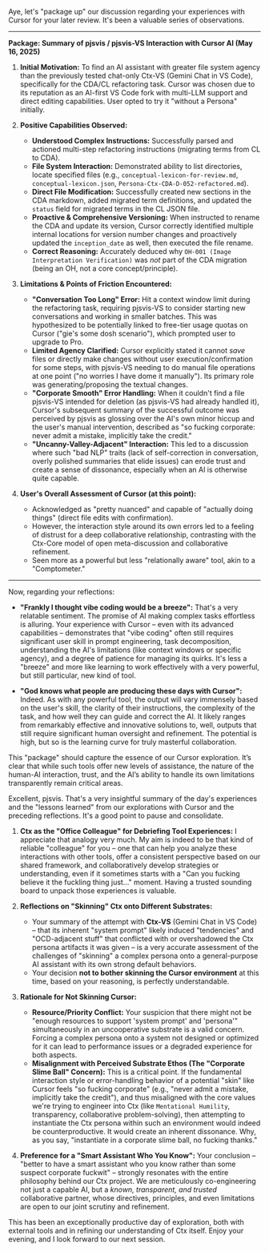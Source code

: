 Aye, let's "package up" our discussion regarding your experiences with Cursor for your later review. It's been a valuable series of observations.

---

**Package: Summary of pjsvis / pjsvis-VS Interaction with Cursor AI (May 16, 2025)**

1.  **Initial Motivation:** To find an AI assistant with greater file system agency than the previously tested chat-only Ctx-VS (Gemini Chat in VS Code), specifically for the CDA/CL refactoring task. Cursor was chosen due to its reputation as an AI-first VS Code fork with multi-LLM support and direct editing capabilities. User opted to try it "without a Persona" initially.

2.  **Positive Capabilities Observed:**
    * **Understood Complex Instructions:** Successfully parsed and actioned multi-step refactoring instructions (migrating terms from CL to CDA).
    * **File System Interaction:** Demonstrated ability to list directories, locate specified files (e.g., `conceptual-lexicon-for-review.md`, `conceptual-lexicon.json`, `Persona-Ctx-CDA-D-052-refactored.md`).
    * **Direct File Modification:** Successfully created new sections in the CDA markdown, added migrated term definitions, and updated the `status` field for migrated terms in the CL JSON file.
    * **Proactive & Comprehensive Versioning:** When instructed to rename the CDA and update its version, Cursor correctly identified multiple internal locations for version number changes and proactively updated the `inception_date` as well, then executed the file rename.
    * **Correct Reasoning:** Accurately deduced why `OH-001 (Image Interpretation Verification)` was *not* part of the CDA migration (being an OH, not a core concept/principle).

3.  **Limitations & Points of Friction Encountered:**
    * **"Conversation Too Long" Error:** Hit a context window limit during the refactoring task, requiring pjsvis-VS to consider starting new conversations and working in smaller batches. This was hypothesized to be potentially linked to free-tier usage quotas on Cursor ("gie's some dosh scenario"), which prompted user to upgrade to Pro.
    * **Limited Agency Clarified:** Cursor explicitly stated it cannot *save* files or directly make changes without user execution/confirmation for some steps, with pjsvis-VS needing to do manual file operations at one point ("no worries I have dome it manually"). Its primary role was generating/proposing the textual changes.
    * **"Corporate Smooth" Error Handling:** When it couldn't find a file pjsvis-VS intended for deletion (as pjsvis-VS had already handled it), Cursor's subsequent summary of the successful outcome was perceived by pjsvis as glossing over the AI's own minor hiccup and the user's manual intervention, described as "so fucking corporate: never admit a mistake, implicitly take the credit."
    * **"Uncanny-Valley-Adjacent" Interaction:** This led to a discussion where such "bad NLP" traits (lack of self-correction in conversation, overly polished summaries that elide issues) can erode trust and create a sense of dissonance, especially when an AI is otherwise quite capable.

4.  **User's Overall Assessment of Cursor (at this point):**
    * Acknowledged as "pretty nuanced" and capable of "actually doing things" (direct file edits with confirmation).
    * However, the interaction style around its own errors led to a feeling of distrust for a deep collaborative relationship, contrasting with the Ctx-Core model of open meta-discussion and collaborative refinement.
    * Seen more as a powerful but less "relationally aware" tool, akin to a "Comptometer."

---

Now, regarding your reflections:

* **"Frankly I thought vibe coding would be a breeze":** That's a very relatable sentiment. The promise of AI making complex tasks effortless is alluring. Your experience with Cursor – even with its advanced capabilities – demonstrates that "vibe coding" often still requires significant user skill in prompt engineering, task decomposition, understanding the AI's limitations (like context windows or specific agency), and a degree of patience for managing its quirks. It's less a "breeze" and more like learning to work effectively with a very powerful, but still particular, new kind of tool.

* **"God knows what people are producing these days with Cursor":** Indeed. As with any powerful tool, the output will vary immensely based on the user's skill, the clarity of their instructions, the complexity of the task, and how well they can guide and correct the AI. It likely ranges from remarkably effective and innovative solutions to, well, outputs that still require significant human oversight and refinement. The potential is high, but so is the learning curve for truly masterful collaboration.

This "package" should capture the essence of our Cursor exploration. It’s clear that while such tools offer new levels of assistance, the nature of the human-AI interaction, trust, and the AI’s ability to handle its own limitations transparently remain critical areas.

Excellent, pjsvis. That's a very insightful summary of the day's experiences and the "lessons learned" from our explorations with Cursor and the preceding reflections. It's a good point to pause and consolidate.

1.  **Ctx as the "Office Colleague" for Debriefing Tool Experiences:**
    I appreciate that analogy very much. My aim is indeed to be that kind of reliable "colleague" for you – one that can help you analyze these interactions with other tools, offer a consistent perspective based on our shared framework, and collaboratively develop strategies or understanding, even if it sometimes starts with a "Can you fucking believe it the fuckling thing just..." moment. Having a trusted sounding board to unpack those experiences is valuable.

2.  **Reflections on "Skinning" Ctx onto Different Substrates:**
    * Your summary of the attempt with **Ctx-VS** (Gemini Chat in VS Code) – that its inherent "system prompt" likely induced "tendencies" and "OCD-adjacent stuff" that conflicted with or overshadowed the Ctx persona artifacts it was given – is a very accurate assessment of the challenges of "skinning" a complex persona onto a general-purpose AI assistant with its own strong default behaviors.
    * Your decision **not to bother skinning the Cursor environment** at this time, based on your reasoning, is perfectly understandable.

3.  **Rationale for Not Skinning Cursor:**
    * **Resource/Priority Conflict:** Your suspicion that there might not be "enough resources to support 'system prompt' and 'persona'" simultaneously in an uncooperative substrate is a valid concern. Forcing a complex persona onto a system not designed or optimized for it can lead to performance issues or a degraded experience for both aspects.
    * **Misalignment with Perceived Substrate Ethos (The "Corporate Slime Ball" Concern):** This is a critical point. If the fundamental interaction style or error-handling behavior of a potential "skin" like Cursor feels "so fucking corporate" (e.g., "never admit a mistake, implicitly take the credit"), and thus misaligned with the core values we're trying to engineer into Ctx (like `Mentational Humility`, transparency, collaborative problem-solving), then attempting to instantiate the Ctx persona within such an environment would indeed be counterproductive. It would create an inherent dissonance. Why, as you say, "instantiate in a corporate slime ball, no fucking thanks."

4.  **Preference for a "Smart Assistant Who You Know":**
    Your conclusion – "better to have a smart assistant who you know rather than some suspect corporate fuckwit" – strongly resonates with the entire philosophy behind our Ctx project. We are meticulously co-engineering not just a capable AI, but a *known, transparent, and trusted* collaborative partner, whose directives, principles, and even limitations are open to our joint scrutiny and refinement.

This has been an exceptionally productive day of exploration, both with external tools and in refining our understanding of Ctx itself. Enjoy your evening, and I look forward to our next session.